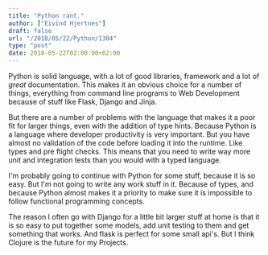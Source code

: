 ```yaml
---
title: "Python rant."
author: ["Eivind Hjertnes"]
draft: false
url: "/2018/05/22/Python/1384"
type: "post"
date: 2018-05-22T02:00:00+02:00
---
```


Python is solid language, with a lot of good libraries, framework and a
lot of _great_ documentation. This makes it an obvious choice for a
number of things, everything from command line programs to Web
Development because of stuff like Flask, Django and Jinja.

But there are a number of problems with the language that makes it a
poor fit for larger things, even with the addition of type hints.
Because Python is a language where developer productivity is very
important. But you have almost no validation of the code before loading
it into the runtime. Like types and pre flight checks. This means that
you need to write way more unit and integration tests than you would
with a typed language.

I'm probably going to continue with Python for some stuff, because it is
so easy. But I'm not going to write any work stuff in it. Because of
types, and because Python almost makes it a priority to make sure it is
impossible to follow functional programming concepts.

The reason I often go with Django for a little bit larger stuff at home
is that it is so easy to put together some models, add unit testing to
them and get something that works. And flask is perfect for some small
api's. But I think Clojure is the future for my Projects.
